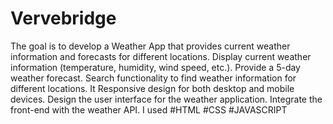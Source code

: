﻿# Vervebridge
The goal is to develop a Weather App that provides current weather information and forecasts for different locations. 
Display current weather information (temperature, humidity, wind speed, etc.). 
Provide a 5-day weather forecast. 
Search functionality to find weather information for different locations. 
It Responsive design for both desktop and mobile devices. 
Design the user interface for the weather application. 
Integrate the front-end with the weather API.
I used #HTML #CSS #JAVASCRIPT
